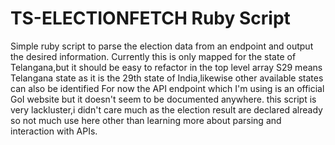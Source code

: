 # TS-ELECTIONFETCH Ruby Script
Simple ruby script to parse the election data from an endpoint and output the desired information.
Currently this is only mapped for the state of Telangana,but it should be easy to refactor in the top level array S29 means Telangana state as it is the 29th state of India,likewise other available states can also be identified
For now the API endpoint which I'm using is an official GoI website but it doesn't seem to be documented anywhere.
this script is very lackluster,i didn't care much as the election result are declared already so not much use here other than learning more about parsing and interaction with APIs.
